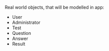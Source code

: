 Real world objects, that will be modelled in app:
- User
- Administrator
- Test
- Question
- Answer
- Result